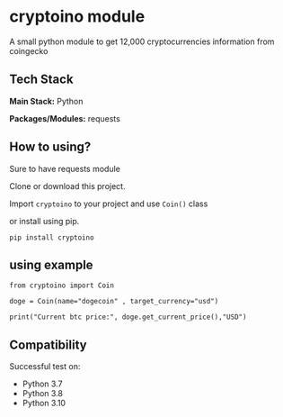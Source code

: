 # cryptoino module
A small python module to get 12,000 cryptocurrencies information from coingecko

## Tech Stack
**Main Stack:** Python

**Packages/Modules:** requests

## How to using?

Sure to have requests module

Clone or download this project.

Import `cryptoino` to your project and use `Coin()` class

or install using pip.

`pip install cryptoino`

## using example

`from cryptoino import Coin`
<br>

`doge = Coin(name="dogecoin" , target_currency="usd")`
<br>

`print("Current btc price:", doge.get_current_price(),"USD")`

## Compatibility
Successful test on:
- Python 3.7
- Python 3.8
- Python 3.10



